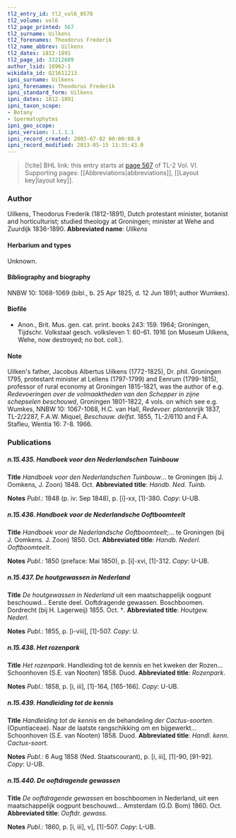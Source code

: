 ```yaml
---
tl2_entry_id: tl2_vol6_0578
tl2_volume: vol6
tl2_page_printed: 567
tl2_surname: Uilkens
tl2_forenames: Theodorus Frederik
tl2_name_abbrev: Uilkens
tl2_dates: 1812-1891
tl2_page_id: 33212609
author_lsid: 10962-1
wikidata_id: Q21611213
ipni_surname: Uilkens
ipni_forenames: Theodorus Frederik
ipni_standard_form: Uilkens
ipni_dates: 1812-1891
ipni_taxon_scope: 
- Botany
- Spermatophytes
ipni_geo_scope: 
ipni_version: 1.1.1.1
ipni_record_created: 2003-07-02 00:00:00.0
ipni_record_modified: 2013-05-15 11:35:43.0
---
```



> [!cite] BHL link: this entry starts at [page 567](https://www.biodiversitylibrary.org/page/33212609) of TL-2 Vol. VI.
> Supporting pages: [[Abbreviations|abbreviations]], [[Layout key|layout key]].

### Author

Uilkens, Theodorus Frederik (1812-1891), Dutch protestant minister, botanist and horticulturist; studied theology at Groningen; minister at Wehe and Zuurdijk 1836-1890. 
**Abbreviated name**: *Uilkens*

#### Herbarium and types

Unknown.

#### Bibliography and biography

NNBW 10: 1068-1069 (bibl., b. 25 Apr 1825, d. 12 Jun 1891; author Wumkes).

#### Biofile

- Anon., Brit. Mus. gen. cat. print. books 243: 159. 1964; Groningen, Tijdschr. Volkstaal gesch. volksleven 1: 60-61. 1916 (on Museum Uilkens, Wehe, now destroyed; no bot. coll.).

#### Note

Uilken's father, Jacobus Albertus Uilkens (1772-1825), Dr. phil. Groningen 1795, protestant minister at Lellens (1797-1799) and Eenrum (1799-1815), professor of rural economy at Groningen 1815-1821, was the author of e.g. *Redevoeringen over de volmaaktheden van den Schepper in zijne schepselen beschouwd*, Groningen 1801-1822, 4 vols. on which see e.g. Wumkes, NNBW 10: 1067-1068, H.C. van Hall, *Redevoer. plantenrijk* 1837, TL-2/2287, F.A.W. Miquel, *Beschouw. delfst*. 1855, TL-2/6110 and F.A. Stafleu, Wentia 16: 7-8. 1966.

### Publications

##### n.15.435. Handboek voor den Nederlandschen Tuinbouw

**Title**
*Handboek voor den Nederlandschen Tuinbouw*... te Groningen (bij J. Oomkens, J. Zoon) 1848. Oct.
**Abbreviated title**: *Handb. Ned. Tuinb.*

**Notes**
*Publ*.: 1848 (p. iv: Sep 1848), p. \[i\]-xx, \[1\]-380. *Copy*: U-UB.

##### n.15.436. Handboek voor de Nederlandsche Ooftboomteelt

**Title**
*Handboek voor de Nederlandsche Ooftboomteelt*;... te Groningen (bij J. Oomkens. J. Zoon) 1850. Oct.
**Abbreviated title**: *Handb. Nederl. Ooftboomteelt*.

**Notes**
*Publ*.: 1850 (preface: Mai 1850), p. \[i\]-xvi, \[1\]-312. *Copy*: U-UB.

##### n.15.437. De houtgewassen in Nederland

**Title**
*De houtgewassen in Nederland* uit een maatschappelijk oogpunt beschouwd... Eerste deel. Ooftdragende gewassen. Boschboomen. Dordrecht (bij H. Lagerweij) 1855. Oct. †.
**Abbreviated title**: *Houtgew. Nederl.*

**Notes**
*Publ*.: 1855, p. \[i-viii\], \[1\]-507. *Copy*: U.

##### n.15.438. Het rozenpark

**Title**
*Het rozenpark*. Handleiding tot de kennis en het kweken der Rozen... Schoonhoven (S.E. van Nooten) 1858. Duod.
**Abbreviated title**: *Rozenpark*.

**Notes**
*Publ*.: 1858, p. \[i, iii\], \[1\]-164, \[165-166\]. *Copy*: U-UB.

##### n.15.439. Handleiding tot de kennis

**Title**
*Handleiding tot de kennis* en de behandeling *der Cactus-soorten*. (Opuntiaceae). Naar de laatste rangschikking om en bijgewerkt... Schoonhoven (S.E. van Nooten) 1858. Duod.
**Abbreviated title**: *Handl. kenn. Cactus-soort.*

**Notes**
*Publ*.: 6 Aug 1858 (Ned. Staatscourant), p. \[i, iii\], \[1\]-90, \[91-92\]. *Copy*: U-UB.

##### n.15.440. De ooftdragende gewassen

**Title**
*De ooftdragende gewassen* en boschboomen in Nederland, uit een maatschappelijk oogpunt beschouwd... Amsterdam (G.D. Bom) 1860. Oct.
**Abbreviated title**: *Ooftdr. gewass.*

**Notes**
*Publ*.: 1860, p. \[i, iii\], v\], \[1\]-507. *Copy*: L-UB.

